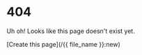 404
======

Uh oh!  Looks like this page doesn't exist yet.

[Create this page](/{{ file_name }}:new)